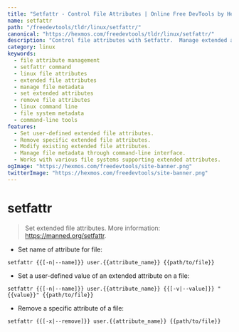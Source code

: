 ```yaml
---
title: "Setfattr - Control File Attributes | Online Free DevTools by Hexmos"
name: setfattr
path: "/freedevtools/tldr/linux/setfattr/"
canonical: "https://hexmos.com/freedevtools/tldr/linux/setfattr/"
description: "Control file attributes with Setfattr.  Manage extended attributes on files easily and efficiently. Free online tool, no registration required."
category: linux
keywords:
  - file attribute management
  - setfattr command
  - linux file attributes
  - extended file attributes
  - manage file metadata
  - set extended attributes
  - remove file attributes
  - linux command line
  - file system metadata
  - command-line tools
features:
  - Set user-defined extended file attributes.
  - Remove specific extended file attributes.
  - Modify existing extended file attributes.
  - Manage file metadata through command-line interface.
  - Works with various file systems supporting extended attributes.
ogImage: "https://hexmos.com/freedevtools/site-banner.png"
twitterImage: "https://hexmos.com/freedevtools/site-banner.png"
---
```


# setfattr

> Set extended file attributes.
> More information: <https://manned.org/setfattr>.

- Set name of attribute for file:

`setfattr {{[-n|--name]}} user.{{attribute_name}} {{path/to/file}}`

- Set a user-defined value of an extended attribute on a file:

`setfattr {{[-n|--name]}} user.{{attribute_name}} {{[-v|--value]}} "{{value}}" {{path/to/file}}`

- Remove a specific attribute of a file:

`setfattr {{[-x|--remove]}} user.{{attribute_name}} {{path/to/file}}`
